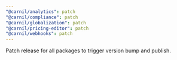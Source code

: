 ```yaml
---
"@carnil/analytics": patch
"@carnil/compliance": patch
"@carnil/globalization": patch
"@carnil/pricing-editor": patch
"@carnil/webhooks": patch
---
```


Patch release for all packages to trigger version bump and publish.
